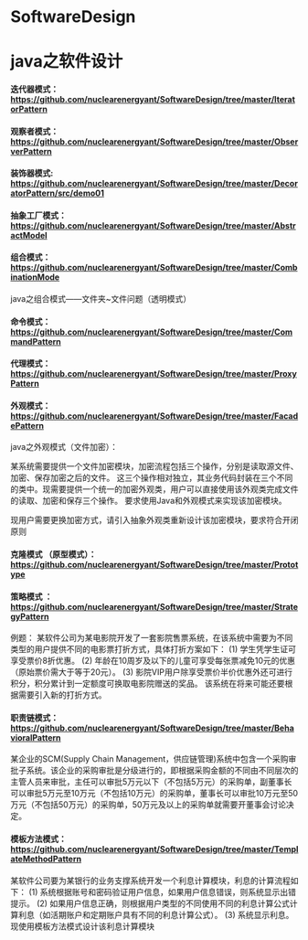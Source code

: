 # SoftwareDesign
java之软件设计
===

#### 迭代器模式：https://github.com/nuclearenergyant/SoftwareDesign/tree/master/IteratorPattern <br>
#### 观察者模式：https://github.com/nuclearenergyant/SoftwareDesign/tree/master/ObserverPattern<br>
#### 装饰器模式: https://github.com/nuclearenergyant/SoftwareDesign/tree/master/DecoratorPattern/src/demo01
#### 抽象工厂模式：https://github.com/nuclearenergyant/SoftwareDesign/tree/master/AbstractModel
#### 组合模式：https://github.com/nuclearenergyant/SoftwareDesign/tree/master/CombinationMode
java之组合模式——文件夹~文件问题（透明模式）
#### 命令模式：https://github.com/nuclearenergyant/SoftwareDesign/tree/master/CommandPattern
#### 代理模式：https://github.com/nuclearenergyant/SoftwareDesign/tree/master/ProxyPattern
#### 外观模式：https://github.com/nuclearenergyant/SoftwareDesign/tree/master/FacadePattern
java之外观模式（文件加密）：

某系统需要提供一个文件加密模块，加密流程包括三个操作，分别是读取源文件、加密、保存加密之后的文件。 这三个操作相对独立，其业务代码封装在三个不同的类中。现需要提供一个统一的加密外观类，用户可以直接使用该外观类完成文件的读取、加密和保存三个操作。 要求使用Java和外观模式来实现该加密模块。

现用户需要更换加密方式，请引入抽象外观类重新设计该加密模块，要求符合开闭原则
#### 克隆模式 （原型模式）：https://github.com/nuclearenergyant/SoftwareDesign/tree/master/Prototype
#### 策略模式 ：https://github.com/nuclearenergyant/SoftwareDesign/tree/master/StrategyPattern
例题：
某软件公司为某电影院开发了一套影院售票系统，在该系统中需要为不同类型的用户提供不同的电影票打折方式，具体打折方案如下：
(1) 学生凭学生证可享受票价8折优惠。
(2) 年龄在10周岁及以下的儿童可享受每张票减免10元的优惠（原始票价需大于等于20元）。
(3) 影院VIP用户除享受票价半价优惠外还可进行积分，积分累计到一定额度可换取电影院赠送的奖品。
该系统在将来可能还要根据需要引入新的打折方式。
#### 职责链模式：https://github.com/nuclearenergyant/SoftwareDesign/tree/master/BehavioralPattern

某企业的SCM(Supply Chain Management，供应链管理)系统中包含一个采购审批子系统。该企业的采购审批是分级进行的，即根据采购金额的不同由不同层次的主管人员来审批，主任可以审批5万元以下（不包括5万元）的采购单，副董事长可以审批5万元至10万元（不包括10万元）的采购单，董事长可以审批10万元至50万元（不包括50万元）的采购单，50万元及以上的采购单就需要开董事会讨论决定。
#### 模板方法模式：https://github.com/nuclearenergyant/SoftwareDesign/tree/master/TemplateMethodPattern

某软件公司要为某银行的业务支撑系统开发一个利息计算模块，利息的计算流程如下：
(1) 系统根据账号和密码验证用户信息，如果用户信息错误，则系统显示出错提示。
(2) 如果用户信息正确，则根据用户类型的不同使用不同的利息计算公式计算利息（如活期账户和定期账户具有不同的利息计算公式）。
(3) 系统显示利息。
现使用模板方法模式设计该利息计算模块

